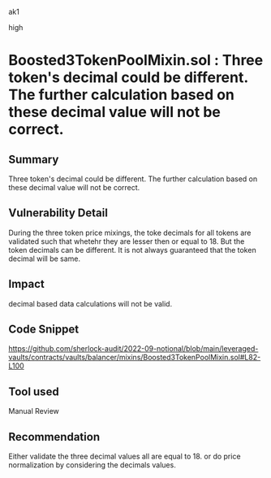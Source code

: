 ak1

high

# Boosted3TokenPoolMixin.sol : Three token's decimal could be different. The further calculation based on these decimal value will not be correct.

## Summary
Three token's decimal could be different. The further calculation based on these decimal value will not be correct.

## Vulnerability Detail
During the three token price mixings, the toke decimals for all tokens are validated such that whetehr they are lesser then or equal to 18. 
But the token decimals can be different. It is not always guaranteed that the token decimal will be same.

## Impact
decimal based data calculations will not be valid.

## Code Snippet
https://github.com/sherlock-audit/2022-09-notional/blob/main/leveraged-vaults/contracts/vaults/balancer/mixins/Boosted3TokenPoolMixin.sol#L82-L100

## Tool used

Manual Review

## Recommendation
Either validate the three decimal values all are equal to 18.
or do price normalization by considering the decimals values.

